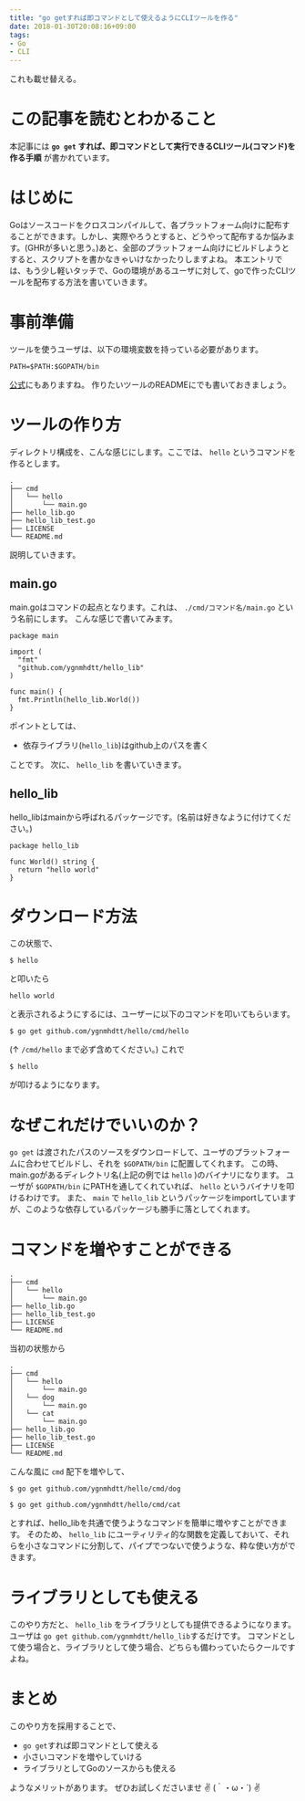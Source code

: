 ```yaml
---
title: "go getすれば即コマンドとして使えるようにCLIツールを作る"
date: 2018-01-30T20:08:16+09:00
tags:
- Go
- CLI
---
```


これも載せ替える。

<!--more-->

# この記事を読むとわかること

本記事には **`go get` すれば、即コマンドとして実行できるCLIツール(コマンド)を作る手順** が書かれています。

# はじめに
Goはソースコードをクロスコンパイルして、各プラットフォーム向けに配布することができます。しかし、実際やろうとすると、どうやって配布するか悩みます。(GHRが多いと思う。)あと、全部のプラットフォーム向けにビルドしようとすると、スクリプトを書かなきゃいけなかったりしますよね。
本エントリでは、もう少し軽いタッチで、Goの環境があるユーザに対して、goで作ったCLIツールを配布する方法を書いていきます。

# 事前準備

ツールを使うユーザは、以下の環境変数を持っている必要があります。

```
PATH=$PATH:$GOPATH/bin
```
[公式](https://golang.org/doc/code.html#GOPATH)にもありますね。
作りたいツールのREADMEにでも書いておきましょう。

# ツールの作り方

ディレクトリ構成を、こんな感じにします。ここでは、 `hello` というコマンドを作るとします。

```
.
├── cmd
│   └── hello
│       └── main.go
├── hello_lib.go
├── hello_lib_test.go
├── LICENSE
└── README.md
```

説明していきます。

## main.go

main.goはコマンドの起点となります。これは、 `./cmd/コマンド名/main.go` という名前にします。
こんな感じで書いてみます。

```
package main

import (
  "fmt"
  "github.com/ygnmhdtt/hello_lib"
)

func main() {
  fmt.Println(hello_lib.World())
}
```

ポイントとしては、

* 依存ライブラリ(`hello_lib`)はgithub上のパスを書く

ことです。
次に、 `hello_lib` を書いていきます。

## hello_lib

hello_libはmainから呼ばれるパッケージです。(名前は好きなように付けてください。)

```
package hello_lib

func World() string {
  return "hello world"
}
```

# ダウンロード方法
この状態で、

```
$ hello
```

と叩いたら

```
hello world
```

と表示されるようにするには、ユーザーに以下のコマンドを叩いてもらいます。

```
$ go get github.com/ygnmhdtt/hello/cmd/hello
```

(↑ `/cmd/hello` まで必ず含めてください。)
これで

```
$ hello
```

が叩けるようになります。

# なぜこれだけでいいのか？

`go get` は渡されたパスのソースをダウンロードして、ユーザのプラットフォームに合わせてビルドし、それを `$GOPATH/bin` に配置してくれます。
この時、main.goがあるディレクトリ名(上記の例では `hello` )のバイナリになります。
ユーザが `$GOPATH/bin` にPATHを通してくれていれば、 `hello` というバイナリを叩けるわけです。
また、 `main` で `hello_lib` というパッケージをimportしていますが、このような依存しているパッケージも勝手に落としてくれます。

# コマンドを増やすことができる

```
.
├── cmd
│   └── hello
│       └── main.go
├── hello_lib.go
├── hello_lib_test.go
├── LICENSE
└── README.md
```

当初の状態から

```
.
├── cmd
│   └── hello
│       └── main.go
│   └── dog
│       └── main.go
│   └── cat
│       └── main.go
├── hello_lib.go
├── hello_lib_test.go
├── LICENSE
└── README.md
```

こんな風に `cmd` 配下を増やして、

```
$ go get github.com/ygnmhdtt/hello/cmd/dog
```

```
$ go get github.com/ygnmhdtt/hello/cmd/cat
```

とすれば、hello_libを共通で使うようなコマンドを簡単に増やすことができます。
そのため、 `hello_lib` にユーティリティ的な関数を定義しておいて、それらを小さなコマンドに分割して、パイプでつないで使うような、粋な使い方ができます。

# ライブラリとしても使える

このやり方だと、 `hello_lib` をライブラリとしても提供できるようになります。
ユーザは `go get github.com/ygnmhdtt/hello_lib`するだけです。
コマンドとして使う場合と、ライブラリとして使う場合、どちらも備わっていたらクールですよね。

# まとめ
このやり方を採用することで、

* `go get`すれば即コマンドとして使える
* 小さいコマンドを増やしていける
* ライブラリとしてGoのソースからも使える

ようなメリットがあります。
ぜひお試しくださいませ :v: (｀・ω・´) :v:

